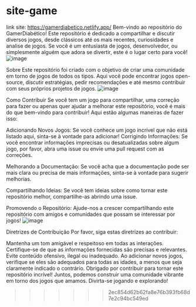 # site-game



link site: https://gamerdiabetico.netlify.app/
Bem-vindo ao repositório do GamerDiabético! Este repositório é dedicado a compartilhar e discutir diversos jogos, desde clássicos até os mais recentes, curiosidades e analise de jogos. Se você é um entusiasta de jogos, desenvolvedor, ou simplesmente alguém que adora se divertir, este é o lugar certo para você!
![image](https://github.com/Claudio-Fatec/site-game/assets/162808729/e2e0abf7-d30d-462a-bb60-47ea6cc25c2c)

Sobre
Este repositório foi criado com o objetivo de criar uma comunidade em torno de jogos de todos os tipos. Aqui você pode encontrar jogos open-source, discutir estratégias, pedir recomendações e até mesmo contribuir com seus próprios projetos de jogos.
![image](https://github.com/Claudio-Fatec/site-game/assets/162808729/ca65cc73-e1a7-47d1-877c-df009a815e0b)


Como Contribuir
Se você tem um jogo para compartilhar, uma correção para fazer ou apenas quer ajudar a melhorar este repositório, você é mais do que bem-vindo para contribuir! Aqui estão algumas maneiras de fazer isso:

Adicionando Novos Jogos: Se você conhece um jogo incrível que não está listado aqui, sinta-se à vontade para adicionar! 
Corrigindo Informações: Se você encontrar informações imprecisas ou desatualizadas sobre algum jogo, por favor, abra uma issue ou envie uma pull request com as correções.

Melhorando a Documentação: Se você acha que a documentação pode ser mais clara ou precisa de mais informações, sinta-se à vontade para sugerir melhorias.

Compartilhando Ideias: Se você tem ideias sobre como tornar este repositório melhor, compartilhe-as abrindo uma issue.

Promovendo o Repositório: Ajude-nos a crescer compartilhando este repositório com amigos e comunidades que possam se interessar por jogos!
![image](https://github.com/Claudio-Fatec/site-game/assets/162808729/19002ead-3310-44b3-b2e4-63d668016d2c)


Diretrizes de Contribuição
Por favor, siga estas diretrizes ao contribuir:

Mantenha um tom amigável e respeitoso em todas as interações.
Certifique-se de que as informações fornecidas são precisas e relevantes.
Evite conteúdo ofensivo, ilegal ou inadequado.
Ao adicionar novos jogos, verifique se eles são adequados para todas as idades, a menos que seja claramente indicado o contrário.
Obrigado por contribuir para tornar este repositório incrível! Juntos, podemos construir uma comunidade vibrante em torno dos jogos que amamos. Divirta-se jogando e explorando!
>>>>>>> 2ec854d62b62fa8e76b393fb68d7e2c94bc549ed
